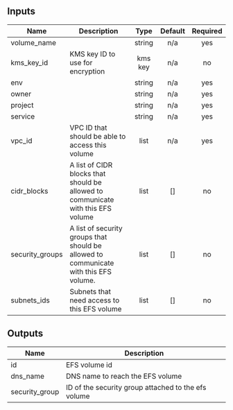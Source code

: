<!-- START -->
## Inputs

| Name | Description | Type | Default | Required |
|------|-------------|:----:|:-----:|:-----:|
| volume\_name |  | string | n/a | yes |
| kms\_key\_id | KMS key ID to use for encryption | kms key | n/a | no |
| env |  | string | n/a | yes |
| owner |  | string | n/a | yes |
| project |  | string | n/a | yes |
| service |  | string | n/a | yes |
| vpc\_id | VPC ID that should be able to access this volume | list | n/a | yes |
| cidr\_blocks | A list of CIDR blocks that should be allowed to communicate with this EFS volume | list | [] | no |
| security\_groups | A list of security groups that should be allowed to communicate with this EFS volume. | list | [] | no |
| subnets\_ids | Subnets that need access to this EFS volume | list | [] | no |

## Outputs

| Name | Description |
|------|-------------|
| id | EFS volume id |
| dns\_name | DNS name to reach the EFS volume |
| security\_group | ID of the security group attached to the efs volume |

<!-- END -->

